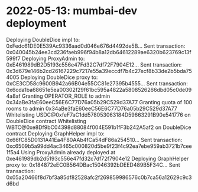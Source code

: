 # 2022-05-13: mumbai-dev deployment

Deploying DoubleDice impl to: 0xFedc61DE0E539Ac9336aad0d046e676d4492de5B...
Sent transaction: 0x040045b24ee3cd236faeb996f94b8a12db64612289ae6320b623769c13f599f7
Deploying ProxyAdmin to: 0xE461989dB2D5193c556e47Fd32C7df72F7904E12...
Sent transaction: 0x3d679e146b2cd26167229c7217e55a39eccdf7b4c27ecf8b33de2b5bda754005
Deploying DoubleDice proxy to: 0xCE3CD58c9600B942a66B04e55CC81e27395b4555...
Sent transaction: 0x6cda1ba68651e5ea00302f29f61bc595a4822a5808526266dbd05c0de094a8af
Granting OPERATOR_ROLE to admin 0x34aBe3faE60eeC56E6C77D76a05b29C529d37A77
Granting quota of 100 rooms to admin 0x34aBe3faE60eeC56E6C77D76a05b29C529d37A77
Whitelisting USDC@0xfeF7aC1dd578053063184D59663291B90e541776 on DoubleDice contract
Whitelisting WBTC@0xe8Df9bC04398d88084f004E591b1fF3b242A5af2 on DoubleDice contract
Deploying GraphHelper impl to: 0x66fC85D0131A41Ea4F80AAb4fCa54dF86a254510...
Sent transaction: 0xc6509b5a99dd4ac3465c000820d5be9f23f4c92ea7ebe959ab3721b7cee1f5a4
Using ProxyAdmin already deployed at 0xe461989db2d5193c556e47fd32c7df72f7904e12
Deploying GraphHelper proxy to: 0x184872eEC0B564DBac15046392bDEED489B5F34C...
Sent transaction: 0x05a20466f8d7bf3a85df82528afc2f269859986576c0b7ca56a12629c9c3d6bd
